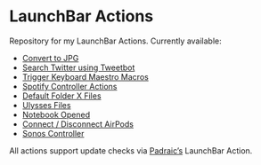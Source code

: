 # LaunchBar Actions

Repository for my LaunchBar Actions. Currently available:

- [Convert to JPG](https://github.com/mlinzner/LaunchBarActions/tree/master/actions/Convert%20to%20JPG)
- [Search Twitter using Tweetbot](https://github.com/mlinzner/LaunchBarActions/tree/master/actions/Tweetbot%20Search)
- [Trigger Keyboard Maestro Macros](https://github.com/mlinzner/LaunchBarActions/tree/master/actions/Keyboard%20Maestro)
- [Spotify Controller Actions](https://github.com/mlinzner/LaunchBarActions/tree/master/actions/Control%20Spotify)
- [Default Folder X Files](https://github.com/mlinzner/LaunchBarActions/tree/master/actions/Default%20Folder%20X%20Files)
- [Ulysses Files](https://github.com/mlinzner/LaunchBarActions/tree/master/actions/Ulysses%20Files)
- [Notebook Opened](https://github.com/mlinzner/LaunchBarActions/tree/master/actions/Notebook%20Opened)
- [Connect / Disconnect AirPods](https://github.com/mlinzner/LaunchBarActions/tree/master/actions/AirPods)
- [Sonos Controller](https://github.com/mlinzner/LaunchBarActions/tree/master/actions/Sonos%20Controller)

All actions support update checks via [Padraic’s](http://prenagha.github.io/launchbar/updates.html) LaunchBar Action.
